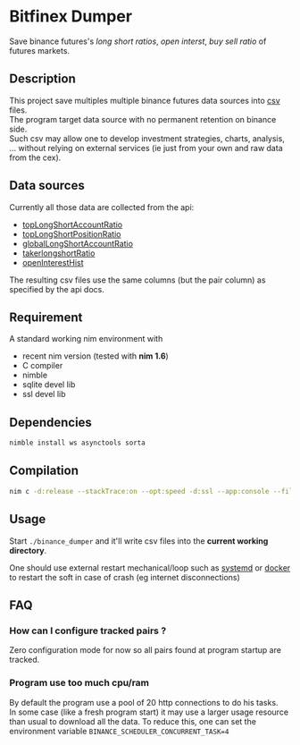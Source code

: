 # Bitfinex Dumper
Save binance futures's *long short ratios*, *open interst*, *buy sell ratio* of futures markets.

## Description
This project save multiples multiple binance futures data sources into [csv](https://en.wikipedia.org/wiki/Comma-separated_values) files.  
The program target data source with no permanent retention on binance side.  
Such csv may allow one to develop investment strategies, charts, analysis, ... without relying on external services (ie just from your own and raw data from the cex).

## Data sources
Currently all those data are collected from the api:

- [topLongShortAccountRatio](https://binance-docs.github.io/apidocs/futures/en/#top-trader-long-short-ratio-accounts=)
- [topLongShortPositionRatio](https://binance-docs.github.io/apidocs/futures/en/#top-trader-long-short-ratio-positions=)
- [globalLongShortAccountRatio](https://binance-docs.github.io/apidocs/futures/en/#long-short-ratio=)
- [takerlongshortRatio](https://binance-docs.github.io/apidocs/futures/en/#taker-buy-sell-volume=)
- [openInterestHist](https://binance-docs.github.io/apidocs/futures/en/#taker-buy-sell-volume=)

The resulting csv files use the same columns (but the pair column) as specified by the api docs.  

## Requirement
A standard working nim environment with
- recent nim version (tested with **nim 1.6**)
- C compiler
- nimble
- sqlite devel lib
- ssl devel lib

## Dependencies
```sh
nimble install ws asynctools sorta
```

## Compilation
```sh
nim c -d:release --stackTrace:on --opt:speed -d:ssl --app:console --filenames:canonical -o:binance_dumper ./src/main.nim
```

## Usage
Start `./binance_dumper` and it'll write csv files into the **current working directory**.  

One should use external restart mechanical/loop such as [systemd](https://github.com/maxisoft/binance-dumper/tree/dev/systemd) or [docker](https://github.com/maxisoft/binance-dumper/pkgs/container/binance_dumper%2Fbinance_dumper) to restart the soft in case of crash (eg internet disconnections)


## FAQ
### How can I configure tracked pairs ?
Zero configuration mode for now so all pairs found at program startup are tracked.

### Program use too much cpu/ram
By default the program use a pool of 20 http connections to do his tasks.  
In some case (like a fresh program start) it may use a larger usage resource than usual to download all the data. To reduce this, one can set the environment variable `BINANCE_SCHEDULER_CONCURRENT_TASK=4`
